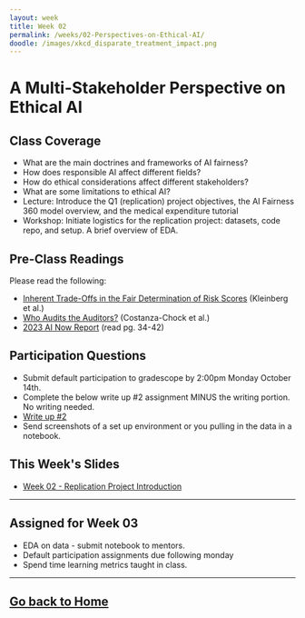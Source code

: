 ```yaml
---
layout: week
title: Week 02
permalink: /weeks/02-Perspectives-on-Ethical-AI/
doodle: /images/xkcd_disparate_treatment_impact.png
---
```


# A Multi-Stakeholder Perspective on Ethical AI

## Class Coverage
* What are the main doctrines and frameworks of AI fairness? 
* How does responsible AI affect different fields? 
* How do ethical considerations affect different stakeholders? 
* What are some limitations to ethical AI?
* Lecture: Introduce the Q1 (replication) project objectives, the AI Fairness 360 model overview, and the medical expenditure tutorial
* Workshop: Initiate logistics for the replication project: datasets, code repo, and setup. A brief overview of EDA.

## Pre-Class Readings
Please read the following:
* [Inherent Trade-Offs in the Fair Determination of Risk Scores](https://arxiv.org/abs/1609.05807) (Kleinberg et al.)
* [Who Audits the Auditors?](https://www.ajl.org/auditors) (Costanza-Chock et al.)
* [2023 AI Now Report](https://ainowinstitute.org/wp-content/uploads/2023/04/AI-Now-2023-Landscape-Report-FINAL.pdf) (read pg. 34-42)


## Participation Questions
* Submit default participation to gradescope by 2:00pm Monday October 14th.
* Complete the below write up #2 assignment MINUS the writing portion. No writing needed. 
* [Write up #2](https://github.com/deloitte-capstone/responsible-ai/blob/master/notes/week-02/Writeup%20%232.pdf)
* Send screenshots of a set up environment or you pulling in the data in a notebook.

## This Week's Slides
* [Week 02 - Replication Project Introduction](https://github.com/deloitte-capstone/responsible-ai/blob/master/notes/week-02/Week%202%20-%20Replication%20Project%20Introduction.pdf)

---

## Assigned for Week 03
* EDA on data - submit notebook to mentors.
* Default participation assignments due following monday
* Spend time learning metrics taught in class. 

---
[Go back to Home](https://deloitte-capstone.github.io/responsible-ai/)
---
